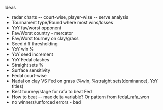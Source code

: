 Ideas

 - radar charts -- court-wise, player-wise -- serve analysis
 - Tournament type/Round where most wins/losses
 - YoY fav/worst opponent
 - Fav/Worst country - mercator
 - Fav/Worst tourney on clay/grass
 - Seed diff thresholding
 - YoY win %
 - YoY seed increment
 - YoY Fedal clashes
 - Straight sets %
 - Surface sensitivity
 - Fedal court-wise
 - Nadal on clay VS Fed on grass (%win, %straight sets(dominance), YoY titles)
 - Best tourney/stage for rafa to beat Fed
 - How to beat -- max delta variable? Or pattern from fedal_rafa_won 
 - no winners/unforced errors - bad